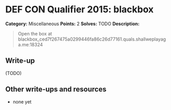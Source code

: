 # DEF CON Qualifier 2015: blackbox

**Category:** Miscellaneous
**Points:** 2
**Solves:** TODO
**Description:**

> Open the box at blackbox_ced7f267475a0299446fa86c26d77161.quals.shallweplayaga.me:18324


## Write-up

(TODO)

## Other write-ups and resources

* none yet
